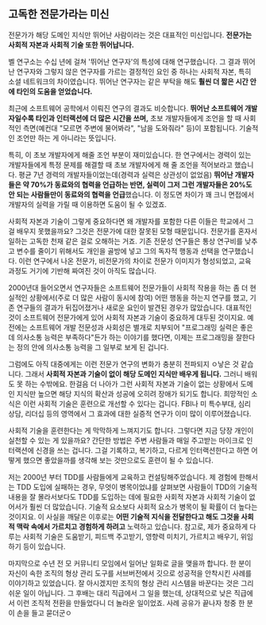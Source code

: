 ## 고독한 전문가라는 미신
전문가가 해당 도메인 지식만 뛰어난 사람이라는 것은 대표적인 미신입니다. **전문가는 사회적 자본과 사회적 기술 또한 뛰어납니다.**

벨 연구소는 수십 년에 걸쳐 '뛰어난 연구자'의 특성에 대해 연구했습니다. 그 결과 뛰어난 연구자와 그렇지 않은 연구자를 가르는 결정적인 요인 중 하나는 사회적 자본, 특히 소셜 네트워크의 차이였습니다. 뛰어난 연구자는 같은 부탁을 해도 **훨씬 더 짧은 시간 안에 타인의 도움을 얻었습니다.**

최근에 소프트웨어 공학에서 이뤄진 연구의 결과도 비슷합니다. **뛰어난 소프트웨어 개발자일수록 타인과 인터랙션에 더 많은 시간을 쓰며,** 초보 개발자들에게 조언을 할 때 사회적인 측면(예컨대 "모르면 주변에 물어봐라", "남을 도와줘라" 등)이 포함됩니다. 기술적인 조언만 하는 게 아니라는 뜻입니다.

특히, 이 초보 개발자에게 해줄 조언 부분이 재미있습니다. 한 연구에서는 경력이 있는 개발자들에게 특정 문제를 해결할 때 초보 개발자에게 해 줄 조언을 적어보라고 했습니다. 평균 7년 경력의 개발자들이었는데(경력과 실력은 상관성이 없었음) **뛰어난 개발자들은 약 70%가 동료와의 협력을 언급하는 반면, 실력이 그저 그런 개발자들은 20%도 안 되는 사람들만이 동료와의 협력을 언급**했습니다. 이 정도면 차이가 꽤 크니 면접에서 개발자의 실력을 가릴 때 이용하면 도움이 될 수 있겠죠.

사회적 자본과 기술이 그렇게 중요하다면 왜 개발자를 포함한 다른 이들은 학교에서 그걸 배우지 못했을까요? 그것은 전문가에 대한 잘못된 모형 때문입니다. 전문가를 혼자서 일하는 고독한 천재 같은 걸로 오해하는 거죠. 기존 전문성 연구들은 통상 연구비를 낮추고 변수를 줄이기 위해서도 개인을 골방에 넣고 그의 독자적 행동과 선택을 연구했습니다. 이런 연구에서 나온 전문가, 비전문가의 차이로 전문가 이미지가 형성되었고, 교육 과정도 거기에 기반해 짜여진 것이 아직도 많습니다.

2000년대 들어오면서 연구자들은 소프트웨어 전문가들이 사회적 작용을 하는 좀 더 현실적인 상황에서(주로 더 많은 사람이 동시에 참여) 어떤 행동을 하는지 연구를 했고, 기존 연구들의 결과가 뒤집어졌거나 새로운 요인이 발견된 경우가 많았습니다. 대표적인 것이 소프트웨어 전문가에게 있어 사회적 자본과 기술이 중요하게 대두된 것이지요. 예전에는 소프트웨어 개발 전문성과 사회성은 별개로 치부되어 "프로그래밍 실력은 좋은데 의사소통 능력은 부족하다"든가 하는 이야기를 했다면, 이제는 프로그래밍을 잘한다는 정의 안에 의사소통 능력을 그 일부로 보게 된 겁니다. 

그럼에도 아직 대중에게는 이런 전문가 연구의 변화가 충분히 전파되지 ㅇ낳은 것 같습니다. 그래서 **사회적 자본과 기술이 없이 해당 도메인 지식만 배우게 됩니다.** 그러니 배워도 못 하는 수밖에요. 한걸음 더 나아가 그런 사회적 자본과 기술이 없는 상황에서 도메인 지식만 높으면 해당 지식의 확산과 성공에 오히려 장애가 되기도 합니다. 희망적인 소식은 이런 사회적 기술은 훈련으로 개선할 수 있다는 겁니다. FBI나 미 특수부대, 심리 상담, 리더십 등의 영역에서 그 효과에 대한 실증적 연구가 이미 많이 이루어졌습니다.

사회적 기술을 훈련한다는 게 막막하게 느껴지기도 합니다. 그렇다면 지금 당장 개인이 실천할 수 있는 게 있을까요? 간단한 방법은 주변 사람들과 매일 주고받는 마이크로 인터랙션에 신경을 쓰는 겁니다. 그걸 기록하고, 복기하고, 다르게 인터랙션한다고 하면 어떻게 했으면 좋았을까를 생각해 보는 것만으로도 훈련이 될 수 있습니다.

저는 2000년 부터 TDD를 사람들에게 교육하고 컨설팅해주었습니다. 제 경험에 한해서는 TDD 도입에 실패하는 경우, 무엇이 병목이었냐를 살펴보면 사람들이 TDD의 기술적 내용을 잘 몰라서보다도 TDD를 도입하는 데에 필요한 사회적 자본과 사회적 기술이 없어서가 훨씬 더 많았습니다. 기술적 요소보다 사회적 요소가 병목이 될 확률이 더 높다는 것이지요. 이 사실을 깨달은 이후로는 **어떤 기술적 지식을 전달한다고 해도 그것을 사회적 맥락 속에서 가르치고 경험하게 하려고** 노력하고 있습니다. 참고로, 제가 중요하게 다루는 사회적 기술은 도움받기, 피드백 주고받기, 영향력 미치기, 가르치고 배우기, 위임하기 등이 있습니다.

마지막으로 수년 전 모 커뮤니티 모임에서 일어난 일화로 글을 맺을까 합니다. 한 분이 자신이 속한 조직의 형상 관리 도구를 서브버전에서 깃으로 성공적을 안착시킨 사례를 이야기하고 있었습니다. 잘 아시겠지만 조직의 형상 관리 시스템을 바꾼다는 것은 그리 쉬운 일이 아닙니다. 그 후배는 대리 직급에서 그 일을 했는데, 상대적으로 낮은 직급에서 이런 조직적 전환을 만들었다니 더 놀라운 일이었죠. 사례 공유가 끝나자 청중 한 분이 손을 들고 묻더군ㅇ